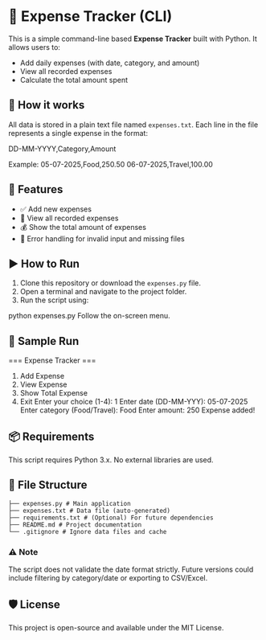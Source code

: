 # 🧾 Expense Tracker (CLI)

This is a simple command-line based **Expense Tracker** built with Python. It allows users to:

- Add daily expenses (with date, category, and amount)
- View all recorded expenses
- Calculate the total amount spent

## 📁 How it works

All data is stored in a plain text file named `expenses.txt`. Each line in the file represents a single expense in the format:

DD-MM-YYYY,Category,Amount

Example:
05-07-2025,Food,250.50
06-07-2025,Travel,100.00

## 🚀 Features

- ✅ Add new expenses
- 📄 View all recorded expenses
- 💰 Show the total amount of expenses
- 🧹 Error handling for invalid input and missing files

## ▶️ How to Run

1. Clone this repository or download the `expenses.py` file.
2. Open a terminal and navigate to the project folder.
3. Run the script using:

python expenses.py
Follow the on-screen menu.

## 🧪 Sample Run

=== Expense Tracker ===

1. Add Expense
2. View Expense
3. Show Total Expense
4. Exit
   Enter your choice (1-4): 1
   Enter date (DD-MM-YYY): 05-07-2025
   Enter category (Food/Travel): Food
   Enter amount: 250
   Expense added!

## 📦 Requirements

This script requires Python 3.x. No external libraries are used.

## 📂 File Structure

```
├── expenses.py # Main application
├── expenses.txt # Data file (auto-generated)
├── requirements.txt # (Optional) For future dependencies
├── README.md # Project documentation
└── .gitignore # Ignore data files and cache
```

### ⚠️ Note

The script does not validate the date format strictly.
Future versions could include filtering by category/date or exporting to CSV/Excel.

## 🛡 License

This project is open-source and available under the MIT License.
